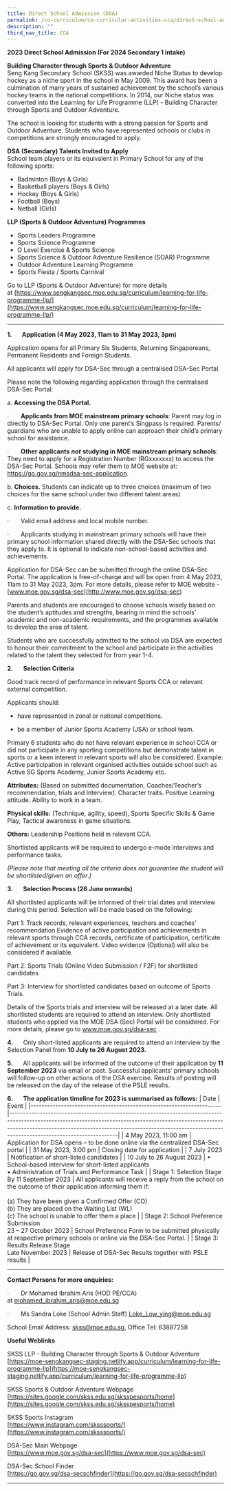 ```yaml
---
title: Direct School Admission (DSA)
permalink: /co-curriculum/co-curricular-activities-cca/direct-school-admission-dsa/
description: ""
third_nav_title: CCA
---
```

**2023 Direct School Admission (For 2024 Secondary 1 intake)**

**Building Character through Sports &amp; Outdoor Adventure**  
Seng Kang Secondary School (SKSS) was awarded Niche Status to develop hockey as a niche sport in the school in May 2009. This award has been a culmination of many years of sustained achievement by the school’s various hockey teams in the national competitions. In 2014, our Niche status was converted into the Learning for Life Programme (LLP) - Building Character through Sports and Outdoor Adventure.

The school is looking for students with a strong passion for Sports and Outdoor Adventure. Students who have represented schools or clubs in competitions are strongly encouraged to apply.

**DSA (Secondary) Talents Invited to Apply**  
School team players or its equivalent in Primary School for any of the following sports:

*   Badminton (Boys &amp; Girls)
*   Basketball players (Boys &amp; Girls)
*   Hockey (Boys &amp; Girls)
*   Football (Boys)
*   Netball (Girls)

**LLP (Sports &amp; Outdoor Adventure) Programmes**&nbsp;&nbsp;&nbsp;&nbsp;&nbsp; &nbsp;&nbsp;

*   Sports Leaders Programme
*   Sports Science Programme
*   O Level Exercise &amp; Sports Science
*   Sports Science &amp; Outdoor Adventure Resilience (SOAR) Programme
*   Outdoor Adventure Learning Programme
*   Sports Fiesta / Sports Carnival

Go to LLP (Sports &amp; Outdoor Adventure) for more details at&nbsp;[https://www.sengkangsec.moe.edu.sg/curriculum/learning-for-life-programme-llp/](https://www.sengkangsec.moe.edu.sg/curriculum/learning-for-life-programme-llp/)

___

**1.**&nbsp;&nbsp;&nbsp;&nbsp;&nbsp; **Application (4 May 2023, 11am to 31 May 2023, 3pm)**

Application opens for all Primary Six Students, Returning Singaporeans, Permanent Residents and Foreign Students.

All applicants will apply for DSA-Sec through a centralised DSA-Sec Portal.

Please note the following regarding application through the centralised DSA-Sec Portal:

a.&nbsp;**Accessing the DSA Portal.**&nbsp;

·&nbsp;&nbsp;&nbsp;&nbsp;&nbsp;&nbsp; **Applicants from MOE mainstream primary schools**: Parent may log in directly to DSA-Sec Portal. Only one parent’s Singpass is required. Parents/ guardians who are unable to apply online can approach their child’s primary school for assistance.

·&nbsp;&nbsp;&nbsp;&nbsp;&nbsp;&nbsp; **Other applicants**&nbsp;**_not_**&nbsp;**studying in MOE mainstream primary schools**: They need to apply for a Registration Number (RGxxxxxxx) to access the DSA-Sec Portal. Schools may refer them to MOE website at: https://go.gov.sg/nmsdsa-sec-application.

b.&nbsp;**Choices.**&nbsp;Students can indicate up to three choices (maximum of two choices for the same school under two different talent areas)

c.&nbsp;**Information to provide.**&nbsp;

·&nbsp;&nbsp;&nbsp;&nbsp;&nbsp;&nbsp; Valid email address and local mobile number.

·&nbsp;&nbsp;&nbsp;&nbsp;&nbsp;&nbsp; Applicants studying in mainstream primary schools will have their primary school information shared directly with the DSA-Sec schools that they apply to. It is optional to indicate non-school-based activities and achievements.

Application for DSA-Sec can be submitted through the online DSA-Sec Portal. The application is free-of-charge and will be open from 4 May 2023, 11am to 31 May 2023, 3pm. For more details, please refer to MOE website - [www.moe.gov.sg/dsa-sec](http://www.moe.gov.sg/dsa-sec)

Parents and students are encouraged to choose schools wisely based on the student’s aptitudes and strengths, bearing in mind the schools’ academic and non-academic requirements, and the programmes available to develop the area of talent.

Students who are successfully admitted to the school via DSA are expected to honour their commitment to the school and participate in the activities related to the talent they selected for from year 1-4.&nbsp;

**2.**&nbsp;&nbsp;&nbsp;&nbsp;&nbsp; **Selection Criteria**

Good track record of performance in relevant Sports CCA or relevant external competition.

Applicants should:

*   have represented in zonal or national competitions.

*   be a member of Junior Sports Academy (JSA) or school team.

Primary 6 students who do not have relevant experience in school CCA or did not participate in any sporting competitions but demonstrate talent in sports or a keen interest in relevant sports will also be considered. Example: Active participation in relevant organised activities outside school such as Active SG Sports Academy, Junior Sports Academy etc.

**Attributes:**&nbsp;(Based on submitted documentation, Coaches/Teacher’s recommendation, trials and Interview). Character traits. Positive Learning attitude. Ability to work in a team.

**Physical skills:**&nbsp;(Technique, agility, speed), Sports Specific Skills &amp; Game Play, Tactical awareness in game situations.

**Others:**&nbsp;Leadership Positions held in relevant CCA.

Shortlisted applicants will be required to undergo e-mode interviews and performance tasks.

_(Please note that meeting all the criteria does not guarantee the student will be shortlisted/given an offer_._)_

**3.**&nbsp;&nbsp;&nbsp;&nbsp;&nbsp; **Selection Process (26 June onwards)**

All shortlisted applicants will be informed of their trial dates and interview during this period. Selection will be made based on the following:

Part 1: Track records, relevant experiences, teachers and coaches’ recommendation Evidence of active participation and achievements in relevant sports through CCA records, certificate of participation, certificate of achievement or its equivalent. Video evidence (Optional) will also be considered if available.&nbsp;

Part 2: Sports Trials (Online Video Submission / F2F) for shortlisted candidates&nbsp;

Part 3: Interview for shortlisted candidates based on outcome of Sports Trials.&nbsp;

Details of the Sports trials and interview will be released at a later date. All shortlisted students are required to attend an interview.&nbsp;Only shortlisted students who applied via the MOE DSA (Sec) Portal will be considered. For more details, please go to www.moe.gov.sg/dsa-sec .&nbsp;

**4.**&nbsp;&nbsp;&nbsp;&nbsp;&nbsp; Only short-listed applicants are required to attend an interview by the Selection Panel from&nbsp;**10 July to 26 August 2023.**

**5.**&nbsp;&nbsp;&nbsp;&nbsp;&nbsp; All applicants will be informed of the outcome of their application by&nbsp;**11 September 2023**&nbsp;via email or post. Successful applicants’ primary schools will follow-up on other actions of the DSA exercise. Results of posting will be released on the day of the release of the PSLE results.

**6.**&nbsp;&nbsp;&nbsp;&nbsp;&nbsp; **The application timeline for 2023 is summarised as follows:**
| Date                                                                | Event                                                                                                                                                                                                                                                                           |
|---------------------------------------------------------------------|---------------------------------------------------------------------------------------------------------------------------------------------------------------------------------------------------------------------------------------------------------------------------------|
| 4 May 2023, 11:00 am                                                | Application for DSA opens – to be done online via the centralized DSA-Sec portal                                                                                                                                                                                                |
| 31 May 2023, 3:00 pm                                                | Closing date for application                                                                                                                                                                                                                                                    |
| 7 July 2023                                                         | Notification of short-listed candidates                                                                                                                                                                                                                                         |
| 10 July to 26 August 2023                                           | • School-based interview for short-listed applicants<br>• Administration of Trials and Performance Task                                                                                                                                                                         |
| Stage 1: Selection Stage   <br>By 11 September 2023                 | All applicants will receive a reply from the school on the outcome of their application informing them if:<br><br>   (a) They have been given a Confirmed Offer (CO)<br>   (b) They are placed on the Waiting List (WL)<br>   (c) The school is unable to offer them a place    |
| Stage 2: School Preference Submission   <br>23 – 27 October 2023    | School Preference Form to be submitted physically at respective primary schools or online via the DSA-Sec Portal.                                                                                                                                                               |
| Stage 3: Results Release Stage   <br>Late November 2023             | Release of DSA-Sec Results together with PSLE results                                                                                                                                                                                                                           |

___

**Contact Persons for more enquiries:**&nbsp;

·&nbsp;&nbsp;&nbsp;&nbsp;&nbsp;&nbsp; Dr Mohamed Ibrahim Aris (HOD PE/CCA) at&nbsp;[mohamed\_ibrahim\_aris@moe.edu.sg](mailto:mohamed_ibrahim_aris@moe.edu.sg)

·&nbsp;&nbsp;&nbsp;&nbsp;&nbsp;&nbsp; Ms Sandra Loke (School Admin Staff)&nbsp;[Loke\_Low\_ying@moe.edu.sg](mailto:Loke_Low_ying@moe.edu.sg)

School Email Address:&nbsp;[skss@moe.edu.sg](mailto:skss@moe.edu.sg), Office Tel: 63887258

**Useful Weblinks**

SKSS LLP - Building Character through Sports &amp; Outdoor Adventure  
[https://moe-sengkangsec-staging.netlify.app/curriculum/learning-for-life-programme-llp](https://moe-sengkangsec-staging.netlify.app/curriculum/learning-for-life-programme-llp)

SKSS Sports &amp; Outdoor Adventure Webpage  
[https://sites.google.com/skss.edu.sg/sksspesports/home](https://sites.google.com/skss.edu.sg/sksspesports/home)

SKSS Sports Instagram  
[https://www.instagram.com/sksssports/](https://www.instagram.com/sksssports/)

DSA-Sec Main Webpage  
[https://www.moe.gov.sg/dsa-sec](https://www.moe.gov.sg/dsa-sec)

DSA-Sec School Finder  
[https://go.gov.sg/dsa-secschfinder](https://go.gov.sg/dsa-secschfinder)

___